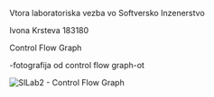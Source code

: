 Vtora laboratoriska vezba vo Softversko Inzenerstvo

Ivona Krsteva 183180

Control Flow Graph

 -fotografija od control flow graph-ot

![SlLab2 - Control Flow Graph](https://user-images.githubusercontent.com/82337314/171428125-793c2bb0-92ef-47ec-9ae8-e1466c823dd8.jpg)
